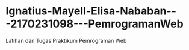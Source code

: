 # Ignatius-Mayell-Elisa-Nababan---2170231098---PemrogramanWeb
Latihan dan Tugas Praktikum Pemrograman Web
